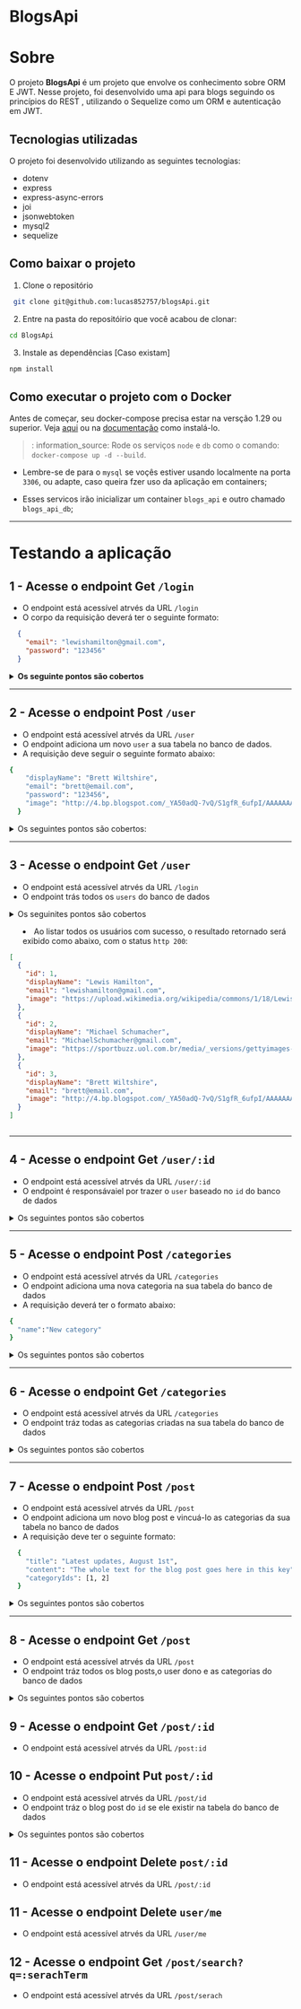 <h1> BlogsApi </h1>

# Sobre
O projeto **BlogsApi** é um projeto que envolve os conhecimento sobre ORM E JWT. Nesse projeto, foi desenvolvido uma api para blogs seguindo os princípios do REST
, utilizando o Sequelize como um ORM e autenticação em JWT.

## Tecnologias utilizadas

O projeto foi desenvolvido utilizando as seguintes tecnologias:
- dotenv
- express
- express-async-errors
- joi
- jsonwebtoken
- mysql2
- sequelize

## Como baixar o projeto
1. Clone o repositório
```Bash
 git clone git@github.com:lucas852757/blogsApi.git
```
2. Entre na pasta do repositóirio que você acabou de clonar:
```Bash
cd BlogsApi
```
3. Instale as dependências [Caso existam]
```Bash
npm install
```
## Como executar o projeto com o Docker
Antes de começar, seu docker-compose precisa estar na versção 1.29 ou superior. Veja [aqui](https://www.digitalocean.com/community/tutorials/how-to-install-and-use-docker-compose-on-ubuntu-20-04-pt) ou na [documentação](https://docs.docker.com/compose/install/) como instalá-lo.

>: information_source: Rode os serviços `node` e `db` como o comando: `docker-compose up -d --build`.

- Lembre-se de para o `mysql` se voçês estiver usando localmente na porta `3306`, ou adapte, caso queira fzer uso da aplicação em containers;

- Esses servicos irão inicializar um container `blogs_api` e outro chamado `blogs_api_db`;
---
# Testando a aplicação
## 1 - Acesse o endpoint Get `/login`
- O endpoint está acessível atrvés da URL `/login`
- O corpo da requisição deverá ter o seguinte formato:
```json
  {
    "email": "lewishamilton@gmail.com",
    "password": "123456"
  }
  ```
  <details>
    <summary><strong>Os seguinte pontos são cobertos</strong></summary>
  
   - Se o requisição não contém todos os dados preenchidos(não pose haver campos em branco), o resultado será como mostrado abaixo, com status `http 400`:
   ```json
    {
      "message": "Some required fields are missing"
    }
   ```
  - Se a requisicão receber um par de `email` e `password` errados/inválidos, o resultado será como mostrado abaixo, com status `http400`:
  ```json
    {
      "message": "Invalid fields"
    }
  ```
  - Se o login foi realizado com sucesso, o resultado retornado deverá ser como mostrado abaixo, com status `http 200`:
  ```json
    {
      "token": "eyJhbGciOiJIUzI1NiIsInR5cCI6IkpXVCJ9.eyJkYXRhIjp7ImlkIjoxLCJkaXNwbGF5TmFtZSI6Ikxld2lzIEhhbWlsdG9uIiwiZW1haWwiOiJsZXdpc2hhbWlsdG9uQGdtYWlsLmNvbSIsInBhc3N3b3JkIjoiMTIzNDU2IiwiaW1hZ2UiOiJodHRwczovL3VwbG9hZC53aWtpbWVkaWEub3JnL3dpa2lwZWRpYS9jb21tb25zLzEvMTgvTGV3aXNfSGFtaWx0b25fMjAxNl9NYWxheXNpYV8yLmpwZyJ9LCJpYXQiOjE2Njc0MzIzNzh9.OcDCr7vq3CeWOvk6WpePTFaa7jacQqZvvuv17-CExAY"
    }
  ```
  </details>

  ---

## 2 - Acesse o endpoint Post `/user`
- O endpoint está acessível atrvés da URL `/user`
- O endpoint adiciona um novo `user` a sua tabela no banco de dados.
- A requisição deve seguir o seguinte formato abaixo:
```Bash
{
    "displayName": "Brett Wiltshire",
    "email": "brett@email.com",
    "password": "123456",
    "image": "http://4.bp.blogspot.com/_YA50adQ-7vQ/S1gfR_6ufpI/AAAAAAAAAAk/1ErJGgRWZDg/S45/brett.png"
  }
```
<details>
  <summary>
    Os seguintes pontos são cobertos:
  </summary>

  - Se a requisição não tiver o campo `displayName` devidamente preenchido com 8 ou mais caracteres, o resultadod retornado será exibido conforme abaixo, com status `http 400`:

  ```json
    {
      "message": "\"displayName\" length must be at least 8 characters long"
    }
  ```
  - Se a requisição não tiver o campo `email` devidamente preenchido com o formato `<prefixo@sufixo>`, o resultado retornado será exibido conforme abaixo, com status `http 400`:

  ```json
    {
      "message": "\"email\" must be a valid email"
    }
  ```
- Se a requisição não tiver o campo `password`devidamente preenchido com 6 o mais caracteres, o resultado retornado será exibido conforme abaixo, com status `http 400`:

```json
    {
      "message": "\"password\" length must be at least 6 characters long"
    }
```
- Se a requisição enviar enviar um campo `email` com um email já existente, o resultado retornado será exibido conforme abaixo, com status `http 409`:

```json
    {
      "message": "User already registered"
    }
```

- Se o user for criado com sucesso, o resultado retornado será exibido conforme abaixo, com status `http 201`:

```json
{
  "token": "eyJhbGciOiJIUzI1NiIsInR5cCI6IkpXVCJ9.eyJkYXRhIjp7ImlkIjozLCJkaXNwbGF5TmFtZSI6IkJyZXR0IFdpbHRzaGlyZSIsImVtYWlsIjoiYnJldHRAZW1haWwuY29tIiwicGFzc3dvcmQiOiIxMjM0NTYiLCJpbWFnZSI6Imh0dHA6Ly80LmJwLmJsb2dzcG90LmNvbS9fWUE1MGFkUS03dlEvUzFnZlJfNnVmcEkvQUFBQUFBQUFBQWsvMUVySkdnUldaRGcvUzQ1L2JyZXR0LnBuZyJ9LCJpYXQiOjE2Njc0MzczOTF9.0uD0KDs7iaE-1xrnDQ5HshWBfiyEC3qWdhfPMMUI2WY"
}
```
</details>

---

## 3 - Acesse o endpoint Get `/user`
- O endpoint está acessível atrvés da URL `/login`
- O endpoint trás todos os `users` do banco de dados

<details>
  <summary>
    Os seguinites pontos são cobertos
  </sumary>
  
  - Ao listar todos os usuários com sucesso, o resultado retornado será exibido como abaixo, com o status `http 200`:
```json
[
  {
    "id": 1,
    "displayName": "Lewis Hamilton",
    "email": "lewishamilton@gmail.com",
    "image": "https://upload.wikimedia.org/wikipedia/commons/1/18/Lewis_Hamilton_2016_Malaysia_2.jpg"
  },
  {
    "id": 2,
    "displayName": "Michael Schumacher",
    "email": "MichaelSchumacher@gmail.com",
    "image": "https://sportbuzz.uol.com.br/media/_versions/gettyimages-52491565_widelg.jpg"
  },
  {
    "id": 3,
    "displayName": "Brett Wiltshire",
    "email": "brett@email.com",
    "image": "http://4.bp.blogspot.com/_YA50adQ-7vQ/S1gfR_6ufpI/AAAAAAAAAAk/1ErJGgRWZDg/S45/brett.png"
  }
]
```

</details>

---
## 4 - Acesse o endpoint Get `/user/:id`
- O endpoint está acessível atrvés da URL `/user/:id`
- O endpoint é responsávaiel por trazer o `user` baseado no `id` do banco de dados
<details>
  <summary>
    Os seguintes pontos são cobertos
  </summary>

  - Ao listart um usuário com sucesso, o resultado retornado será como exibido abaixo, com status `http 200`;
  ```json
  {
    "id": 1,
    "displayName": "Lewis Hamilton",
    "email": "lewishamilton@gmail.com",
    "image": "https://upload.wikimedia.org/wikipedia/commons/1/18/Lewis_Hamilton_2016_Malaysia_2.jpg"
  }
  ```
  - Se um usuário for inexistente, o resultado retornado será como exibido abaixo, com status `http 404`:
  
  ```json
  {
    "message": "User does not exist"
  }
  ```
</details>

---

## 5 - Acesse o endpoint Post `/categories`
- O endpoint está acessível atrvés da URL `/categories`
- O endpoint adiciona uma nova categoria na sua tabela do banco de dados
- A requisição deverá ter o formato abaixo:
```Bash
{
  "name":"New category"
}
```

<details>
  <summary>
    Os seguintes pontos são cobertos
  </summary>

  - Se a requisição não tiver o campo `name`, o resultado retornado será como exibido abaixo, com status `http 400`:
  ```json
  {
    "message": "\"name\" is required"
  }
  ```
  - Se a requisição tiver o campo `name` vazio, o resultado retornado será como exibido abaixo, com status `http 400`:
  ```json
  {
    "message": "\"name\" is not allowed to be empty"
  }
  ```
  - Se uma nova cateogoria for criada com sucesso, o resultado retornado será exibido como abaixo, com status `http 2001`:
  ```json
  {
    "id": 3,
    "name": "Typescript"
  }
  ```
</details>

---

## 6 - Acesse o endpoint Get `/categories`
- O endpoint está acessível atrvés da URL `/categories`
- O endpoint tráz todas as categorias criadas na sua tabela do banco de dados

<details>
  <summary>
    Os seguintes pontos são cobertos
  </summary>
  
  - Se o retorno da requisição for realizado com sucesso, o resultado retornado será como exibido abaixo, com status `http 200`:
  ```json
  [
  {
    "id": 1,
    "name": "Inovação"
  },
  {
    "id": 2,
    "name": "Escola"
  },
  {
    "id": 3,
    "name": "Typescript"
  },
  ]
  ```
</details>

----

## 7 - Acesse o endpoint Post `/post`
- O endpoint está acessível atrvés da URL `/post`
- O endpoint adiciona um novo blog post e vincuá-lo as categorias da sua tabela no banco de dados
- A requisição deve ter o seguinte formato:
```Bash
  {
    "title": "Latest updates, August 1st",
    "content": "The whole text for the blog post goes here in this key",
    "categoryIds": [1, 2]
  }
```
<details>
  <summary>
    Os seguintes pontos são cobertos
  </summary>

  - Se a requisição não estiver com todos os campos corretamentes preenchidos (não pode haver espacos em branco), o resultado retornado será como exibido abaixo, com status code `http 400`:
  ```json
  {
    "message": "Some required fields are missing"
  }
  ```

  - Se a requisição não tiver o campo `categoryIds` preenchido com um array com no mínimo uma categoria existente, o resultado retornado será como exibido abaixo, com status `http 400`:
  ```json
  {
    "message": "\"categoryIds\" not found"
  }
  ```

  - Se o blog post for criado com sucesso, o resultado retornado será como exibido abaixo, com status `http 201`:
  ```json
  {
    "id": 3,
    "title": "Latest updates, August 1st",
    "content": "The whole text for the blog post goes here in this key",
    "userId": 1,
    "published": "2022-11-03T23:44:51.000Z",
    "updated": "2022-11-03T23:44:51.000Z"
  }
  ```
</details>

---

## 8 - Acesse o endpoint Get `/post`
- O endpoint está acessível atrvés da URL `/post`
- O endpoint tráz todos os blog posts,o user dono e as categorias do banco de dados

<details>
  <summary>
    Os seguintes pontos são cobertos
  </summary>
  
</details>

## 9 - Acesse o endpoint Get `/post/:id`
- O endpoint está acessível atrvés da URL `/post:id`
## 10 - Acesse o endpoint Put `post/:id`
- O endpoint está acessível atrvés da URL `/post/id`
- O endpoint tráz o blog post do `id` se ele existir na tabela do banco de dados

<details>
  <summary>
    Os seguintes pontos são cobertos
  </summary>

  - Se o retorno for realizado com sucesso, o resultado retornado será exibido como abaixo, com status `http 200`:
  ```json
  {
    "id": 1,
    "title": "Post do Ano",
    "content": "Melhor post do ano",
    "userId": 1,
    "published": "2011-08-01T19:58:00.000Z",
    "updated": "2011-08-01T19:58:51.000Z",
    "user": {
      "id": 1,
      "displayName": "Lewis Hamilton",
      "email": "lewishamilton@gmail.com",
      "image": "https://upload.wikimedia.org/wikipedia/commons/1/18/Lewis_Hamilton_2016_Malaysia_2.jpg"
    },
    "categories": [
      {
        "id": 1,
        "name": "Inovação"
      }
    ]
  }
  ```
  - Se o id não existir no banco de dados, o resultado retornado será exibido como abaixo, com status `http 404`:
  ```json
  {
    "message": "Post does not exist"
  }
  ```

</details>

## 11 - Acesse o endpoint Delete `post/:id`
- O endpoint está acessível atrvés da URL `/post/:id`
## 11 - Acesse o endpoint Delete `user/me`
- O endpoint está acessível atrvés da URL `/user/me`
## 12 - Acesse o endpoint Get `/post/search?q=:serachTerm`
- O endpoint está acessível atrvés da URL `/post/serach`


